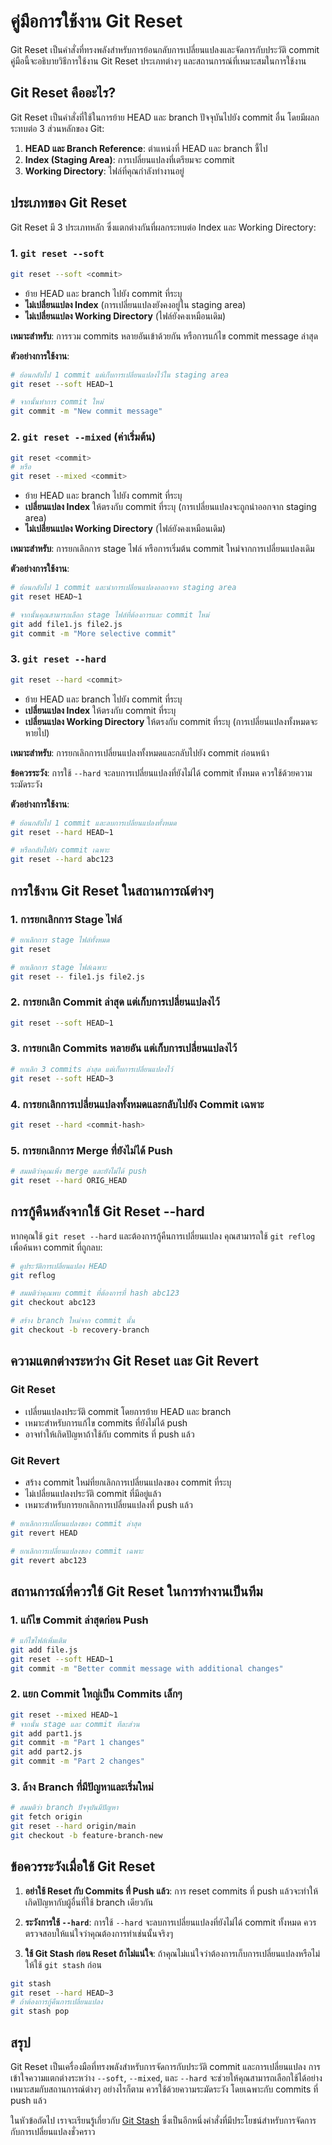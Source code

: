 # คู่มือการใช้งาน Git Reset

Git Reset เป็นคำสั่งที่ทรงพลังสำหรับการย้อนกลับการเปลี่ยนแปลงและจัดการกับประวัติ commit คู่มือนี้จะอธิบายวิธีการใช้งาน Git Reset ประเภทต่างๆ และสถานการณ์ที่เหมาะสมในการใช้งาน

## Git Reset คืออะไร?

Git Reset เป็นคำสั่งที่ใช้ในการย้าย HEAD และ branch ปัจจุบันไปยัง commit อื่น โดยมีผลกระทบต่อ 3 ส่วนหลักของ Git:
1. **HEAD และ Branch Reference**: ตำแหน่งที่ HEAD และ branch ชี้ไป
2. **Index (Staging Area)**: การเปลี่ยนแปลงที่เตรียมจะ commit
3. **Working Directory**: ไฟล์ที่คุณกำลังทำงานอยู่

## ประเภทของ Git Reset

Git Reset มี 3 ประเภทหลัก ซึ่งแตกต่างกันที่ผลกระทบต่อ Index และ Working Directory:

### 1. `git reset --soft`

```bash
git reset --soft <commit>
```

- ย้าย HEAD และ branch ไปยัง commit ที่ระบุ
- **ไม่เปลี่ยนแปลง Index** (การเปลี่ยนแปลงยังคงอยู่ใน staging area)
- **ไม่เปลี่ยนแปลง Working Directory** (ไฟล์ยังคงเหมือนเดิม)

**เหมาะสำหรับ**: การรวม commits หลายอันเข้าด้วยกัน หรือการแก้ไข commit message ล่าสุด

**ตัวอย่างการใช้งาน**:
```bash
# ย้อนกลับไป 1 commit แต่เก็บการเปลี่ยนแปลงไว้ใน staging area
git reset --soft HEAD~1

# จากนั้นทำการ commit ใหม่
git commit -m "New commit message"
```

### 2. `git reset --mixed` (ค่าเริ่มต้น)

```bash
git reset <commit>
# หรือ
git reset --mixed <commit>
```

- ย้าย HEAD และ branch ไปยัง commit ที่ระบุ
- **เปลี่ยนแปลง Index** ให้ตรงกับ commit ที่ระบุ (การเปลี่ยนแปลงจะถูกนำออกจาก staging area)
- **ไม่เปลี่ยนแปลง Working Directory** (ไฟล์ยังคงเหมือนเดิม)

**เหมาะสำหรับ**: การยกเลิกการ stage ไฟล์ หรือการเริ่มต้น commit ใหม่จากการเปลี่ยนแปลงเดิม

**ตัวอย่างการใช้งาน**:
```bash
# ย้อนกลับไป 1 commit และนำการเปลี่ยนแปลงออกจาก staging area
git reset HEAD~1

# จากนั้นคุณสามารถเลือก stage ไฟล์ที่ต้องการและ commit ใหม่
git add file1.js file2.js
git commit -m "More selective commit"
```

### 3. `git reset --hard`

```bash
git reset --hard <commit>
```

- ย้าย HEAD และ branch ไปยัง commit ที่ระบุ
- **เปลี่ยนแปลง Index** ให้ตรงกับ commit ที่ระบุ
- **เปลี่ยนแปลง Working Directory** ให้ตรงกับ commit ที่ระบุ (การเปลี่ยนแปลงทั้งหมดจะหายไป)

**เหมาะสำหรับ**: การยกเลิกการเปลี่ยนแปลงทั้งหมดและกลับไปยัง commit ก่อนหน้า

**ข้อควรระวัง**: การใช้ `--hard` จะลบการเปลี่ยนแปลงที่ยังไม่ได้ commit ทั้งหมด ควรใช้ด้วยความระมัดระวัง

**ตัวอย่างการใช้งาน**:
```bash
# ย้อนกลับไป 1 commit และลบการเปลี่ยนแปลงทั้งหมด
git reset --hard HEAD~1

# หรือกลับไปยัง commit เฉพาะ
git reset --hard abc123
```

## การใช้งาน Git Reset ในสถานการณ์ต่างๆ

### 1. การยกเลิกการ Stage ไฟล์

```bash
# ยกเลิกการ stage ไฟล์ทั้งหมด
git reset

# ยกเลิกการ stage ไฟล์เฉพาะ
git reset -- file1.js file2.js
```

### 2. การยกเลิก Commit ล่าสุด แต่เก็บการเปลี่ยนแปลงไว้

```bash
git reset --soft HEAD~1
```

### 3. การยกเลิก Commits หลายอัน แต่เก็บการเปลี่ยนแปลงไว้

```bash
# ยกเลิก 3 commits ล่าสุด แต่เก็บการเปลี่ยนแปลงไว้
git reset --soft HEAD~3
```

### 4. การยกเลิกการเปลี่ยนแปลงทั้งหมดและกลับไปยัง Commit เฉพาะ

```bash
git reset --hard <commit-hash>
```

### 5. การยกเลิกการ Merge ที่ยังไม่ได้ Push

```bash
# สมมติว่าคุณเพิ่ง merge และยังไม่ได้ push
git reset --hard ORIG_HEAD
```

## การกู้คืนหลังจากใช้ Git Reset --hard

หากคุณใช้ `git reset --hard` และต้องการกู้คืนการเปลี่ยนแปลง คุณสามารถใช้ `git reflog` เพื่อค้นหา commit ที่ถูกลบ:

```bash
# ดูประวัติการเปลี่ยนแปลง HEAD
git reflog

# สมมติว่าคุณพบ commit ที่ต้องการที่ hash abc123
git checkout abc123

# สร้าง branch ใหม่จาก commit นั้น
git checkout -b recovery-branch
```

## ความแตกต่างระหว่าง Git Reset และ Git Revert

### Git Reset
- เปลี่ยนแปลงประวัติ commit โดยการย้าย HEAD และ branch
- เหมาะสำหรับการแก้ไข commits ที่ยังไม่ได้ push
- อาจทำให้เกิดปัญหาถ้าใช้กับ commits ที่ push แล้ว

### Git Revert
- สร้าง commit ใหม่ที่ยกเลิกการเปลี่ยนแปลงของ commit ที่ระบุ
- ไม่เปลี่ยนแปลงประวัติ commit ที่มีอยู่แล้ว
- เหมาะสำหรับการยกเลิกการเปลี่ยนแปลงที่ push แล้ว

```bash
# ยกเลิกการเปลี่ยนแปลงของ commit ล่าสุด
git revert HEAD

# ยกเลิกการเปลี่ยนแปลงของ commit เฉพาะ
git revert abc123
```

## สถานการณ์ที่ควรใช้ Git Reset ในการทำงานเป็นทีม

### 1. แก้ไข Commit ล่าสุดก่อน Push

```bash
# แก้ไขไฟล์เพิ่มเติม
git add file.js
git reset --soft HEAD~1
git commit -m "Better commit message with additional changes"
```

### 2. แยก Commit ใหญ่เป็น Commits เล็กๆ

```bash
git reset --mixed HEAD~1
# จากนั้น stage และ commit ทีละส่วน
git add part1.js
git commit -m "Part 1 changes"
git add part2.js
git commit -m "Part 2 changes"
```

### 3. ล้าง Branch ที่มีปัญหาและเริ่มใหม่

```bash
# สมมติว่า branch ปัจจุบันมีปัญหา
git fetch origin
git reset --hard origin/main
git checkout -b feature-branch-new
```

## ข้อควรระวังเมื่อใช้ Git Reset

1. **อย่าใช้ Reset กับ Commits ที่ Push แล้ว**: การ reset commits ที่ push แล้วจะทำให้เกิดปัญหากับผู้อื่นที่ใช้ branch เดียวกัน

2. **ระวังการใช้ `--hard`**: การใช้ `--hard` จะลบการเปลี่ยนแปลงที่ยังไม่ได้ commit ทั้งหมด ควรตรวจสอบให้แน่ใจว่าคุณต้องการทำเช่นนั้นจริงๆ

3. **ใช้ Git Stash ก่อน Reset ถ้าไม่แน่ใจ**: ถ้าคุณไม่แน่ใจว่าต้องการเก็บการเปลี่ยนแปลงหรือไม่ ให้ใช้ `git stash` ก่อน

```bash
git stash
git reset --hard HEAD~3
# ถ้าต้องการกู้คืนการเปลี่ยนแปลง
git stash pop
```

## สรุป

Git Reset เป็นเครื่องมือที่ทรงพลังสำหรับการจัดการกับประวัติ commit และการเปลี่ยนแปลง การเข้าใจความแตกต่างระหว่าง `--soft`, `--mixed`, และ `--hard` จะช่วยให้คุณสามารถเลือกใช้ได้อย่างเหมาะสมกับสถานการณ์ต่างๆ อย่างไรก็ตาม ควรใช้ด้วยความระมัดระวัง โดยเฉพาะกับ commits ที่ push แล้ว

ในหัวข้อถัดไป เราจะเรียนรู้เกี่ยวกับ [Git Stash](git-stash-guide.md) ซึ่งเป็นอีกหนึ่งคำสั่งที่มีประโยชน์สำหรับการจัดการกับการเปลี่ยนแปลงชั่วคราว

